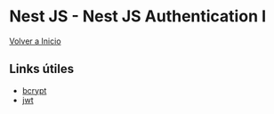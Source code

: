 # Nest JS - Nest JS Authentication I

[Volver a Inicio](../README.md)

## Links útiles

- [bcrypt](https://bcrypt.online/)
- [jwt](https://jwt.io/)


